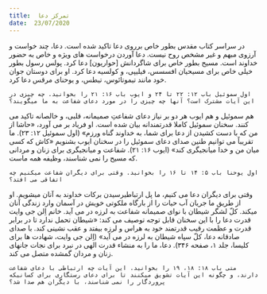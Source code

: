 ```yaml
---
title:  تمرکز دعا
date:  23/07/2020
---
```


در سراسر کتاب مقدس بطور خاص برروی دعا تاکید شده است. دعا، چند خواست و آرزوی مبهم و غیر مشخص روح نیست. دعا آوردن درخواست های ویژه و خاص به حضور خداوند است. مسیح بطور خاص برای شاگردانش [حواریون] دعا کرد. پولس رسول بطور خیلی خاص برای مسیحیان افسسس، فیلیپی، و کولسیه دعا کرد. او برای دوستان جوان خود مانند تیموتائوس، تیطس، و یوحنای مرقس دعا کرد.

`اول سموئیل باب ۱۲: ۲۲ تا ۲۴ و ایوب باب ۱۶: ۲۱ را بخوانید. چه چیزی در این آیات مشترک است؟ آنها چه چیزی را در مورد دعای شفاعت به ما میگویند؟`

هم سموئیل و هم ایوب هر دو بر نیاز دعای شفاعتِ صمیمانه، قلبی، و خالصانه تاکید می کنند. سخنان سموئیل کاملا قدرتمندانه بیان شده است. او فریاد بر می آورد، «حاشا از من که با دست کشیدن از دعا برای شما، به خداوند گناه ورزم» (اول سموئیل ۱۲: ۲۳). ما تقریباً می توانیم طنین صدای دعای سموئیل را در سخنان ایوب بشنویم «کاش که کسی میان من و خدا میانجیگری کند» (ایوب ۱۶: ۲۱). شفاعت و میانجیگری برای زنان و مردانی که مسیح را نمی شناسند، وظیفه همه ماست.

`اول یوحنا باب ۵: ۱۴ تا ۱۶ را بخوانید. وقتی برای دیگران شفاعت میکنیم چه اتفاقی می افتد؟`

وقتی برای دیگران دعا می کنیم، ما پل ارتباطیرسیدن برکات خداوند به آنان میشویم. او از طریق ما جریان آب  حیات را از بارگاه ملکوتی خویش در آسمان وارد زندگی آنان میکند. کلّ لشگر شیطان با نوای صمیمانه شفاعت به لرزه در می آید. خانم اِلن جی وایت قدرت دعا را با این سخنان قابل توجه توصیف می کند: «شیطان تحمل ندارد تا در برابر قدرت و عظمت رقیب قدرتمند خود به هراس و لرزه بیفتد و عقب نشینی کند. با صدای صادقانه دعا، کلّ سپاه شیطان به لرزه در می آید» (اِلن جی وایت، شهادت ها برای کلیسا، جلد ۱، صفحه ۳۴۶). دعا، ما را به منشاء قدرت الهی در نبرد برای نجات جانهای زنان و مردان گمشده متصل می کند.

`متی باب ۱۸: ۱۸، ۱۹ را بخوانید. این آیات چه ارتباطی با دعای شفاعت دارند، و چگونه این آیات تشویق میکنند تا برای دعای رستگاری برای کسانیکه پروردگار را نمی شناسند، با دیگران هم صدا شد؟`
